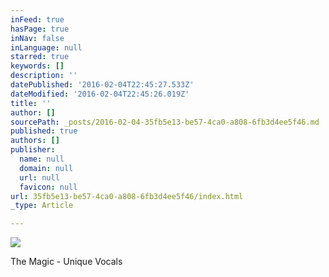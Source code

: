 ```yaml
---
inFeed: true
hasPage: true
inNav: false
inLanguage: null
starred: true
keywords: []
description: ''
datePublished: '2016-02-04T22:45:27.533Z'
dateModified: '2016-02-04T22:45:26.019Z'
title: ''
author: []
sourcePath: _posts/2016-02-04-35fb5e13-be57-4ca0-a808-6fb3d4ee5f46.md
published: true
authors: []
publisher:
  name: null
  domain: null
  url: null
  favicon: null
url: 35fb5e13-be57-4ca0-a808-6fb3d4ee5f46/index.html
_type: Article

---
```

![](https://s3-us-west-2.amazonaws.com/the-grid-img/p/91f3b8e51a979f7ff930bd9f0a5fce97d481146f.jpg)

The Magic - Unique Vocals